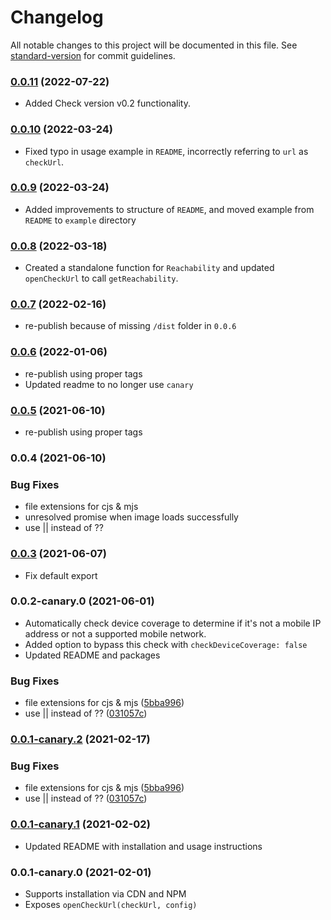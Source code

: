 # Changelog

All notable changes to this project will be documented in this file. See [standard-version](https://github.com/conventional-changelog/standard-version) for commit guidelines.

### [0.0.11](https://github.com/tru-ID/tru-sdk-web/compare/v0.0.10...v0.0.11) (2022-07-22)

* Added Check version v0.2 functionality.

### [0.0.10](https://github.com/tru-ID/tru-sdk-web/compare/v0.0.8...v0.0.10) (2022-03-24)

* Fixed typo in usage example in `README`, incorrectly referring to `url` as `checkUrl`.

### [0.0.9](https://github.com/tru-ID/tru-sdk-web/compare/v0.0.8...v0.0.9) (2022-03-24)

* Added improvements to structure of `README`, and moved example from `README` to `example` directory

### [0.0.8](https://github.com/tru-ID/tru-sdk-web/compare/v0.0.7...v0.0.8) (2022-03-18)

* Created a standalone function for `Reachability` and updated `openCheckUrl` to call `getReachability`.

### [0.0.7](https://github.com/tru-ID/tru-sdk-web/compare/v0.0.5...v0.0.7) (2022-02-16)

* re-publish because of missing `/dist` folder in `0.0.6`

### [0.0.6](https://github.com/tru-ID/tru-sdk-web/compare/v0.0.5...v0.0.6) (2022-01-06)

* re-publish using proper tags
* Updated readme to no longer use `canary`

### [0.0.5](https://github.com/tru-ID/tru-sdk-web/compare/v0.0.4...v0.0.5) (2021-06-10)

* re-publish using proper tags

### 0.0.4 (2021-06-10)


### Bug Fixes

* file extensions for cjs & mjs
* unresolved promise when image loads successfully
* use || instead of ??

### [0.0.3](https://github.com/tru-ID/tru-sdk-web/compare/v0.0.2-canary.1...v0.0.3) (2021-06-07)

- Fix default export

### 0.0.2-canary.0 (2021-06-01)

- Automatically check device coverage to determine if it's not a mobile IP address or not a supported mobile network.
- Added option to bypass this check with `checkDeviceCoverage: false`
- Updated README and packages

### Bug Fixes

- file extensions for cjs & mjs ([5bba996](https://github.com/tru-ID/tru-sdk-web/commit/5bba99671c676cb4710b0c3402f0d411bfc6b860))
- use || instead of ?? ([031057c](https://github.com/tru-ID/tru-sdk-web/commit/031057c198aab39ba0f7bcedca2d23b1fabfd37a))

### [0.0.1-canary.2](https://gitlab.com/4auth/devx/tru-sdk-web/compare/v0.0.1-canary.1...v0.0.1-canary.2) (2021-02-17)

### Bug Fixes

- file extensions for cjs & mjs ([5bba996](https://github.com/4auth/devx/tru-sdk-web/commit/5bba99671c676cb4710b0c3402f0d411bfc6b860))
- use || instead of ?? ([031057c](https://github.com/4auth/devx/tru-sdk-web/commit/031057c198aab39ba0f7bcedca2d23b1fabfd37a))

### [0.0.1-canary.1](https://github.com/4auth/devx/tru-sdk-web/compare/v0.0.1-canary.0...v0.0.1-canary.1) (2021-02-02)

- Updated README with installation and usage instructions

### 0.0.1-canary.0 (2021-02-01)

- Supports installation via CDN and NPM
- Exposes `openCheckUrl(checkUrl, config)`
